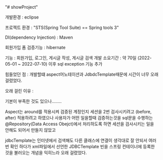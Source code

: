 "# showProject" 

개발환경 : eclipse 

프로젝트 환경 : "STS(Spring Tool Suite) == Spring tools 3" 

DI(dependency Injection) : Maven 

회원가입 폼 검증기능 : hibernate 

기능 : 회원가입, 로그인, 게시글 작성, 게시글 검색 
개발 소요기간 : 약 70일 (2022-05-01 ~ 2022-07-10) 이후 sql exception 기능 추가 

힘들었던 점 : 개발할떄 aspect어노테이션과 
             JdbdcTemplate때문에 시간이 너무 오래걸렸었다.              


오래 걸린 이유 : 

기본이 부족한 것도 있으나........ 

Aspect는 around를 적용시켜 검증된 계정인지 세션을 2번 검사시키려고 (before, after) 
적용하려고 하였으나 사용자가 어떤 일을할때 검증하는것을 sql문을 수행하는 
@Repository(Data Access Obejct)에서 처리하도록 하면 세션을 검사시키는 일을 안해도 되어서 
만들지 않았고 

jdbcTemplate는 인터넷에서 검색해도 다른 클래스에 연결이 
생각대로 잘 안되서 여러번 확인 하다가 
xml파일에서 선언한 JDBCTemplate 빈을 
스프링 컨테이너에 등록한 것을 불러오는 개념을 익히느라 오래 걸렸었다.

